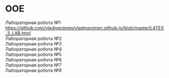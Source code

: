 # OOE
Лабораторная робота №1  https://github.com/vladmenimen/vladmenimen.github.io/blob/master/LATEX_3_LAB.html <br>
Лабораторная робота №2 <br> 
Лабораторная робота №3 <br> 
Лабораторная робота №4 <br> 
Лабораторная робота №5 <br> 
Лабораторная робота №6 <br> 
Лабораторная робота №7 <br> 
Лабораторная робота №8 <br> 
